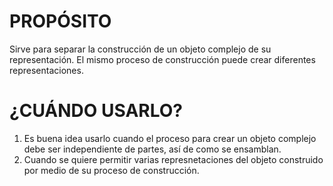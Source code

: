 # PROPÓSITO
Sirve para separar la construcción de un objeto complejo de su representación. El mismo proceso de construcción
puede crear diferentes representaciones.

# ¿CUÁNDO USARLO?
1. Es buena idea usarlo cuando el proceso para crear un objeto complejo debe ser independiente de partes, así de como se ensamblan.
2. Cuando se quiere permitir varias represnetaciones del objeto construido por medio de su proceso de construcción.
